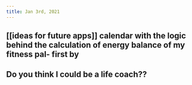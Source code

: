 ```yaml
---
title: Jan 3rd, 2021
---
```


## [[ideas for future apps]] calendar with the logic behind the calculation of energy balance of my fitness pal- first by
## Do you think I could be a life coach??
